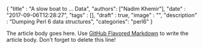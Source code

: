 
  {
    "title"  : "A slow boat to ... Data",
    "authors": ["Nadim Khemir"],
    "date"   : "2017-09-06T12:28:27",
    "tags"   : [],
    "draft"  : true,
    "image"  : "",
    "description" : "Dumping Perl 6 data structures",
    "categories": "perl6"
  }

The article body goes here. Use [GitHub Flavored Markdown](https://guides.github.com/features/mastering-markdown/) to write the article body. Don't forget to delete this line!

